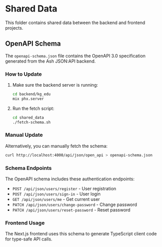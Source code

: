 # Shared Data

This folder contains shared data between the backend and frontend projects.

## OpenAPI Schema

The `openapi-schema.json` file contains the OpenAPI 3.0 specification generated from the Ash JSON:API backend.

### How to Update

1. Make sure the backend server is running:
   ```bash
   cd backend/kg_edu
   mix phx.server
   ```

2. Run the fetch script:
   ```bash
   cd shared_data
   ./fetch-schema.sh
   ```

### Manual Update

Alternatively, you can manually fetch the schema:
```bash
curl http://localhost:4000/api/json/open_api > openapi-schema.json
```

### Schema Endpoints

The OpenAPI schema includes these authentication endpoints:

- `POST /api/json/users/register` - User registration
- `POST /api/json/users/sign-in` - User login
- `GET /api/json/users/me` - Get current user
- `PATCH /api/json/users/change-password` - Change password
- `PATCH /api/json/users/reset-password` - Reset password

### Frontend Usage

The Next.js frontend uses this schema to generate TypeScript client code for type-safe API calls.